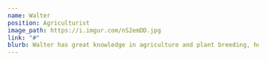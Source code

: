```yaml
---
name: Walter
position: Agriculturist
image_path: https://i.imgur.com/nS2emDD.jpg
link: "#"
blurb: Walter has great knowledge in agriculture and plant breeding, he has participated in many projects related to Medicinal Cannabis.
---
```

